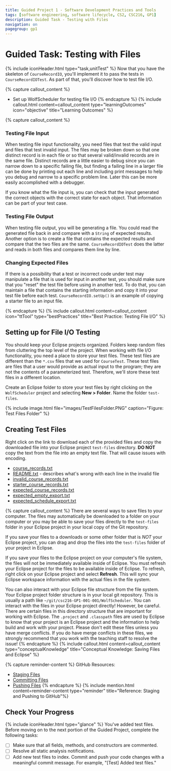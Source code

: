 ```yaml
---
title: Guided Project 1 - Software Development Practices and Tools
tags: [software engineering, software lifecycle, CS2, CSC216, GP1]
description: Guided Task - Testing with Files
navigation: on
pagegroup: gp1
---
```


# Guided Task: Testing with Files
{% include iconHeader.html type="task,unitTest" %}
Now that you have the skeleton of `CourseRecordIO`, you'll implement it to pass the tests in `CourseRecordIOTest`.  As part of that, you'll discover how to test file I/O.

{% capture callout_content %}
  * Set up WolfScheduler for testing file I/O
{% endcapture %}
{% include callout.html content=callout_content type="learningOutcomes" icon="objective" title="Learning Outcomes" %}
  
{% capture callout_content %}
### Testing File Input 
When testing file input functionality, you need files that test the valid input and files that test invalid input.  The files may be broken down so that one distinct record is in each file or so that several valid/invalid records are in the same file.  Distinct records are a little easier to debug since you can narrow down to a specific failing file, but finding a failing line in a larger file can be done by printing out each line and including print messages to help you debug and narrow to a specific problem line.  Later this can be more easily accomplished with a debugger.

If you know what the file input is, you can check that the input generated the correct objects with the correct state for each object.  That information can be part of your test case.

### Testing File Output 
When testing file output, you will be generating a file.  You could read the generated file back in and compare with a `String` of expected results.  Another option is to create a file that contains the expected results and compare that the two files are the same.  `CourseRecordIOTest` does the latter and reads in both files and compares them line by line.

### Changing Expected Files
If there is a possibility that a test or incorrect code under test may manipulate a file that is used for input in another test, you should make sure that you "reset" the test file before using in another test.  To do that, you can maintain a file that contains the starting information and copy it into your test file before each test.  `CourseRecordIO.setUp()` is an example of copying a starter file to an input file.

{% endcapture %}
{% include callout.html content=callout_content icon="ttTool" type="bestPractices" title="Best Practice: Testing File I/O" %}

 
## Setting up for File I/O Testing
You should keep your Eclipse projects organized.  Folders keep random files from cluttering the top level of the project.  When working with file I/O functionality, you need a place to store your test files. These test files are different than the `*.csv` files that we used for `CourseTest`.  These test files are files that a user would provide as actual input to the program; they are not the contents of a parameterized test.  Therefore, we'll store these test files in a different location.

Create an Eclipse folder to store your test files by right clicking on the `WolfScheduler` project and selecting **New > Folder**.  Name the folder `test-files`.

{% include image.html file="images/TestFilesFolder.PNG" caption="Figure: Test Files Folder" %} 
 
## Creating Test Files
Right click on the link to download each of the provided files and copy the downloaded file into your Eclipse project `test-files` directory.  **DO NOT** copy the text from the file into an empty text file.  That will cause issues with encoding.

  * [course_records.txt](files/course_records.txt)
  * [README.txt](files/README.txt) - describes what's wrong with each line in the invalid file
  * [invalid_course_records.txt](files/invalid_course_records.txt)
  * [starter_course_records.txt](files/starter_course_records.txt)
  * [expected_course_records.txt](files/expected_course_records.txt)
  * [expected_empty_export.txt](files/expected_empty_export.txt)
  * [expected_schedule_export.txt](files/expected_schedule_export.txt)
  
{% capture callout_content %}
There are several ways to save files to your computer. The files may automatically be downloaded to a folder on your computer or you may be able to save your files directly to the `test-files` folder in your Eclipse project in your local copy of the Git repository.  

If you save your files to a downloads or some other folder that is *NOT* your Eclipse project, you can drag and drop the files into the `test-files` folder of your project in Eclipse.

If you save your files to the Eclipse project on your computer's file system, the files will not be immediately available inside of Eclipse.  You must refresh your Eclipse project for the files to be available inside of Eclipse.  To refresh, right click on your Eclipse project and select **Refresh**.  This will sync your Eclipse workspace information with the actual files in the file system.

You can also interact with your Eclipse file structure from the file system.  Your Eclipse project folder structure is in  your local git repository.  This is usually a path like `~/git/csc216-GP1-001-001/WolfScheduler`.  You can interact with the files in your Eclipse project directly!  However, be careful.  There are certain files in this directory structure that are important for working with Eclipse.  The `.project` and `.classpath` files are used by Eclipse to know that your project is an Eclipse project and the information to help build and work with your project.  Please don't edit these files unless you have merge conflicts.  If you do have merge conflicts in these files, we strongly recommend that you work with the teaching staff to resolve the issue!
{% endcapture %}
{% include callout.html content=callout_content type="conceptualKnowledge" title="Conceptual Knowledge: Saving Files and Eclipse" %}

  
 
{% capture reminder-content %} 
GitHub Resources:

  * [Staging Files](https://pages.github.ncsu.edu/engr-csc-software-development/practices-tools/git/git-staging)
  * [Committing Files](https://pages.github.ncsu.edu/engr-csc-software-development/practices-tools/git/git-commit)
  * [Pushing Files](https://pages.github.ncsu.edu/engr-csc-software-development/practices-tools/git/git-push)
{% endcapture %} {% include mention.html content=reminder-content type="reminder" title="Reference: Staging and Pushing to GitHub"%} 
## Check Your Progress
{% include iconHeader.html type="glance" %}
You've added test files.  Before moving on to the next portion of the Guided Project, complete the following tasks:

  - [ ] Make sure that all fields, methods, and constructors are commented.
  - [ ] Resolve all static analysis notifications.
  - [ ] Add new test files to index. Commit and push your code changes with a meaningful commit message.  For example, "[Test] Added test files."